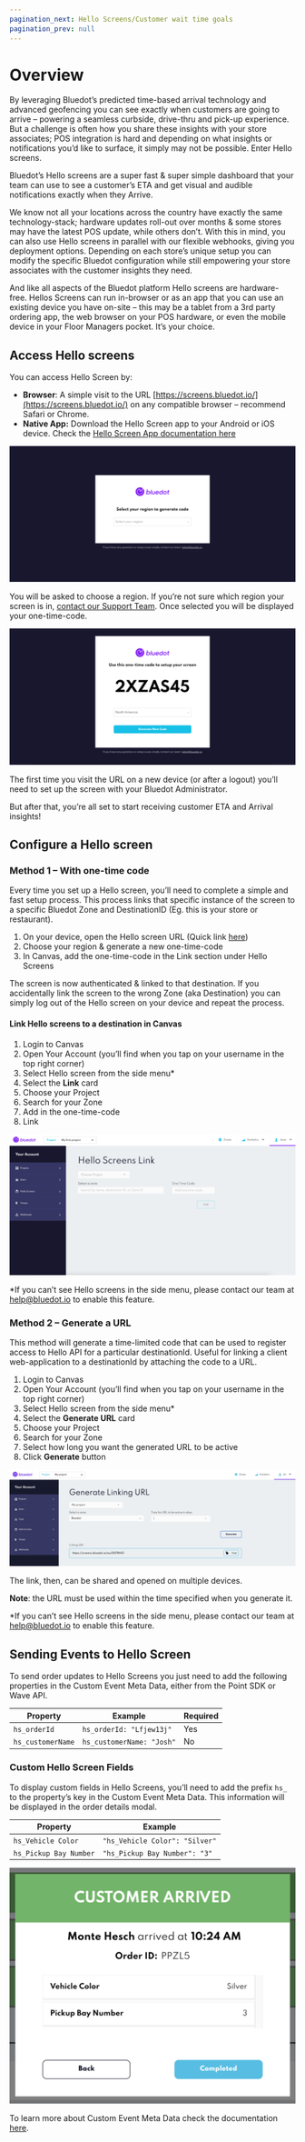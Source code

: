 ```yaml
---
pagination_next: Hello Screens/Customer wait time goals
pagination_prev: null
---
```


Overview
========

By leveraging Bluedot’s predicted time-based arrival technology and advanced geofencing you can see exactly when customers are going to arrive – powering a seamless curbside, drive-thru and pick-up experience. But a challenge is often how you share these insights with your store associates; POS integration is hard and depending on what insights or notifications you’d like to surface, it simply may not be possible. Enter Hello screens.

Bluedot’s Hello screens are a super fast & super simple dashboard that your team can use to see a customer’s ETA and get visual and audible notifications exactly when they Arrive.

We know not all your locations across the country have exactly the same technology-stack; hardware updates roll-out over months & some stores may have the latest POS update, while others don’t. With this in mind, you can also use Hello screens in parallel with our flexible webhooks, giving you deployment options. Depending on each store’s unique setup you can modify the specific Bluedot configuration while still empowering your store associates with the customer insights they need.

And like all aspects of the Bluedot platform Hello screens are hardware-free. Hellos Screens can run in-browser or as an app that you can use an existing device you have on-site – this may be a tablet from a 3rd party ordering app, the web browser on your POS hardware, or even the mobile device in your Floor Managers pocket. It’s your choice.

Access Hello screens
--------------------

You can access Hello Screen by:

*   **Browser**: A simple visit to the URL [https://screens.bluedot.io/](https://screens.bluedot.io/) on any compatible browser – recommend Safari or Chrome.
*   **Native App:** Download the Hello Screen app to your Android or iOS device. Check the [Hello Screen App documentation here](./Mobile%20app.md)

![](../assets/hello-screen-select-region-1024x486.png)

You will be asked to choose a region. If you’re not sure which region your screen is in, [contact our Support Team](mailto:help@bluedot.io). Once selected you will be displayed your one-time-code.

![](../assets/hello-screen-linking-code-1024x486.png)

The first time you visit the URL on a new device (or after a logout) you’ll need to set up the screen with your Bluedot Administrator.

But after that, you’re all set to start receiving customer ETA and Arrival insights!

Configure a Hello screen
------------------------

### Method 1 – With one-time code

Every time you set up a Hello screen, you’ll need to complete a simple and fast setup process. This process links that specific instance of the screen to a specific Bluedot Zone and DestinationID (Eg. this is your store or restaurant).

1.  On your device, open the Hello screen URL (Quick link [here](https://screens.bluedot.io/))
2.  Choose your region & generate a new one-time-code
3.  In Canvas, add the one-time-code in the Link section under Hello Screens

The screen is now authenticated & linked to that destination. If you accidentally link the screen to the wrong Zone (aka Destination) you can simply log out of the Hello screen on your device and repeat the process.

#### Link Hello screens to a destination in Canvas

1.  Login to Canvas
2.  Open Your Account (you’ll find when you tap on your username in the top right corner)
3.  Select Hello screen from the side menu\*
4.  Select the **Link** card
5.  Choose your Project
6.  Search for your Zone
7.  Add in the one-time-code
8.  Link

![](../assets/Hello-Screen-Link-1024x504.png)

\*If you can’t see Hello screens in the side menu, please contact our team at [help@bluedot.io](mailto:help@bluedot.io) to enable this feature.

### Method 2 – Generate a URL

This method will generate a time-limited code that can be used to register access to Hello API for a particular destinationId. Useful for linking a client web-application to a destinationId by attaching the code to a URL.

1.  Login to Canvas
2.  Open Your Account (you’ll find when you tap on your username in the top right corner)
3.  Select Hello screen from the side menu\*
4.  Select the **Generate URL** card
5.  Choose your Project
6.  Search for your Zone
7.  Select how long you want the generated URL to be active
8.  Click **Generate** button

![](../assets/hello-screens-generate-linking-url.png)

The link, then, can be shared and opened on multiple devices.

**Note**: the URL must be used within the time specified when you generate it.

\*If you can’t see Hello screens in the side menu, please contact our team at [help@bluedot.io](mailto:help@bluedot.io) to enable this feature.

Sending Events to Hello Screen
------------------------------

To send order updates to Hello Screens you just need to add the following properties in the Custom Event Meta Data, either from the Point SDK or Wave API.

| **Property**      | **Example**               | **Required** |
|-------------------|---------------------------|--------------|
| `hs_orderId`      | `hs_orderId: "Lfjew13j"`  | Yes          |
| `hs_customerName` | `hs_customerName: "Josh"` | No           |

### Custom Hello Screen Fields

To display custom fields in Hello Screens, you’ll need to add the prefix `hs_` to the property’s key in the Custom Event Meta Data. This information will be displayed in the order details modal.

| **Property**           | **Example**                    |
|------------------------|--------------------------------|
| `hs_Vehicle Color`     | `"hs_Vehicle Color": "Silver"` |
| `hs_Pickup Bay Number` | `"hs_Pickup Bay Number": "3"`  |

![Hello Screens Modal with Custom Fields](../assets/hello-screens-custom-fields.png)

To learn more about Custom Event Meta Data check the documentation [here](../Custom%20Data.md).